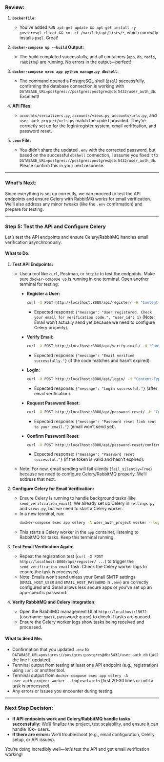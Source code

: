 ### Review:
1. **`Dockerfile`:**
   - You’ve added `RUN apt-get update && apt-get install -y postgresql-client && rm -rf /var/lib/apt/lists/*`, which correctly installs `psql`. Great!

2. **`docker-compose up --build` Output:**
   - The build completed successfully, and all containers (`app`, `db`, `redis`, `rabbitmq`) are running. No errors in the output—perfect!

3. **`docker-compose exec app python manage.py dbshell`:**
   - The command opened a PostgreSQL shell (`psql`) successfully, confirming the database connection is working with `DATABASE_URL=postgres://postgres:postgres@db:5432/user_auth_db`. Excellent!

4. **API Files:**
   - `accounts/serializers.py`, `accounts/views.py`, `accounts/urls.py`, and `user_auth_project/urls.py` match the code I provided. They’re correctly set up for the login/register system, email verification, and password reset.

5. **`.env` File:**
   - You didn’t share the updated `.env` with the corrected password, but based on the successful `dbshell` connection, I assume you fixed it to `DATABASE_URL=postgres://postgres:postgres@db:5432/user_auth_db`. Please confirm this in your next response.

---

### What’s Next:
Since everything is set up correctly, we can proceed to test the API endpoints and ensure Celery with RabbitMQ works for email verification. We’ll also address any minor tweaks (like the `.env` confirmation) and prepare for testing.

---

### Step 5: Test the API and Configure Celery
Let’s test the API endpoints and ensure Celery/RabbitMQ handles email verification asynchronously.

#### What to Do:
1. **Test API Endpoints:**
   - Use a tool like `curl`, Postman, or `httpie` to test the endpoints. Make sure `docker-compose up` is running in one terminal. Open another terminal for testing:
     - **Register a User:**
       ```bash
       curl -X POST http://localhost:8000/api/register/ -H "Content-Type: application/json" -d '{"email": "user@example.com", "username": "user", "password": "securepassword123"}'
       ```
       - Expected response: `{"message": "User registered. Check your email for verification code.", "user_id": 1}` (Note: Email won’t actually send yet because we need to configure Celery properly).

     - **Verify Email:**
       ```bash
       curl -X POST http://localhost:8000/api/verify-email/ -H "Content-Type: application/json" -d '{"user_id": 1, "code": "123456"}'
       ```
       - Expected response: `{"message": "Email verified successfully."}` (if the code matches and hasn’t expired).

     - **Login:**
       ```bash
       curl -X POST http://localhost:8000/api/login/ -H "Content-Type: application/json" -d '{"email": "user@example.com", "password": "securepassword123"}'
       ```
       - Expected response: `{"message": "Login successful."}` (after email verification).

     - **Request Password Reset:**
       ```bash
       curl -X POST http://localhost:8000/api/password-reset/ -H "Content-Type: application/json" -d '{"email": "user@example.com"}'
       ```
       - Expected response: `{"message": "Password reset link sent to your email."}` (email won’t send yet).

     - **Confirm Password Reset:**
       ```bash
       curl -X POST http://localhost:8000/api/password-reset/confirm/ -H "Content-Type: application/json" -d '{"token": "token-uuid-from-email", "new_password": "newsecurepassword123"}'
       ```
       - Expected response: `{"message": "Password reset successful."}` (if the token is valid and hasn’t expired).

   - Note: For now, email sending will fail silently (`fail_silently=True`) because we need to configure Celery/RabbitMQ properly. We’ll address that next.

2. **Configure Celery for Email Verification:**
   - Ensure Celery is running to handle background tasks (like `send_verification_email`). We already set up Celery in `settings.py` and `views.py`, but we need to start a Celery worker.
   - In a new terminal, run:
     ```bash
     docker-compose exec app celery -A user_auth_project worker --loglevel=info
     ```
   - This starts a Celery worker in the `app` container, listening to RabbitMQ for tasks. Keep this terminal running.

3. **Test Email Verification Again:**
   - Repeat the registration test (`curl -X POST http://localhost:8000/api/register/ ...`) to trigger the `send_verification_email` task. Check the Celery worker logs to ensure the task is processed.
   - Note: Emails won’t send unless your Gmail SMTP settings (`EMAIL_HOST_USER` and `EMAIL_HOST_PASSWORD` in `.env`) are correctly configured and Gmail allows less secure apps or you’ve set up an app-specific password.

4. **Verify RabbitMQ and Celery Integration:**
   - Open the RabbitMQ management UI at `http://localhost:15672` (username: `guest`, password: `guest`) to check if tasks are queued.
   - Ensure the Celery worker logs show tasks being received and processed.

#### What to Send Me:
- Confirmation that you updated `.env` to `DATABASE_URL=postgres://postgres:postgres@db:5432/user_auth_db` (just the line if updated).
- Terminal output from testing at least one API endpoint (e.g., registration) using `curl` or another tool.
- Terminal output from `docker-compose exec app celery -A user_auth_project worker --loglevel=info` (first 20-30 lines or until a task is processed).
- Any errors or issues you encounter during testing.

---

### Next Step Decision:
- **If API endpoints work and Celery/RabbitMQ handle tasks successfully:** We’ll finalize the project, test scalability, and ensure it can handle 10k+ users.
- **If there are errors:** We’ll troubleshoot (e.g., email configuration, Celery setup, or API issues).

You’re doing incredibly well—let’s test the API and get email verification working!